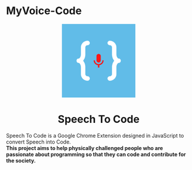# MyVoice-Code
<p align="center">
<img src="https://github.com/NamRana/MyVoice-Code/blob/main/Images/symbol.png" width="200" height="200"><h1 align="center">Speech To Code</h1>
</p>

Speech To Code is a Google Chrome Extension designed in JavaScript to convert Speech into Code.<br/><strong>This project aims to help physically challenged people who are passionate about programming so that they can code and contribute for the society.</strong>


